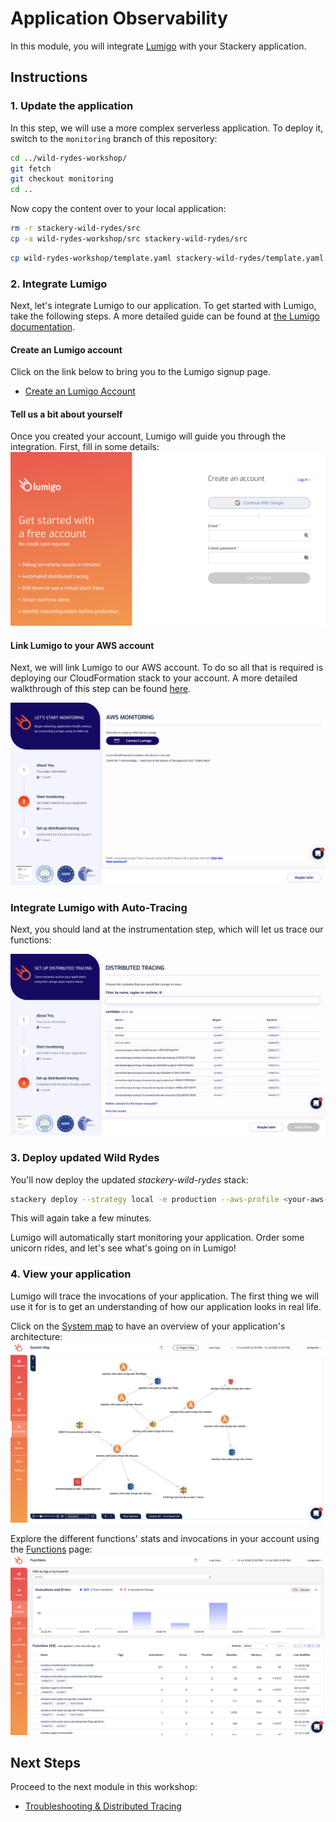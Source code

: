 # Application Observability
In this module, you will integrate [Lumigo](https://lumigo.io) with your Stackery application.

## Instructions

### 1. Update the application 
In this step, we will use a more complex serverless application. To deploy it, switch to the `monitoring` branch of this repository:

```bash
cd ../wild-rydes-workshop/
git fetch
git checkout monitoring
cd ..
```

Now copy the content over to your local application:

```bash
rm -r stackery-wild-rydes/src
cp -a wild-rydes-workshop/src stackery-wild-rydes/src
```
```bash
cp wild-rydes-workshop/template.yaml stackery-wild-rydes/template.yaml
```

### 2. Integrate Lumigo
Next, let's integrate Lumigo to our application. To get started with Lumigo, take the following steps. A more detailed guide can be found at [the Lumigo documentation](https://docs.lumigo.io/docs/create-an-account).

#### Create an Lumigo account
Click on the link below to bring you to the Lumigo signup page.

* [Create an Lumigo Account](https://platform.lumigo.io/signup)

#### Tell us a bit about yourself
Once you created your account, Lumigo will guide you through the integration. First, fill in some details:
![Lumigo about you](./images/06-lumigo-about-you.png)

#### Link Lumigo to your AWS account
Next, we will link Lumigo to our AWS account. To do so all that is required is deploying our CloudFormation stack to your account. A more detailed walkthrough of this step can be found [here](https://docs.lumigo.io/docs/connect-your-environment).

![Lumigo connect AWS](./images/06-lumigo-connect-aws.png)

### Integrate Lumigo with Auto-Tracing
Next, you should land at the instrumentation step, which will let us trace our functions:

![Lumigo auto instrumentation](./images/06-lumigo-auto-instrumentation.png)


### 3. Deploy updated Wild Rydes
You'll now deploy the updated *stackery-wild-rydes* stack:

```bash
stackery deploy --strategy local -e production --aws-profile <your-aws-profile-name>
```

This will again take a few minutes.

Lumigo will automatically start monitoring your application. Order some unicorn rides, and let's see what's going on in Lumigo!

### 4. View your application
Lumigo will trace the invocations of your application. The first thing we will use it for is to get an understanding of how our application looks in real life.

Click on the [System map](https://platform.lumigo.io/system-map) to have an overview of your application's architecture:
![Wild Rydes architecture](images/06-lumigo-architecture.png)

Explore the different functions' stats and invocations in your account using the [Functions](https://platform.lumigo.io/functions) page:
![Wild Rydes functions](images/06-lumigo-functions.png)

## Next Steps
Proceed to the next module in this workshop:

* [Troubleshooting & Distributed Tracing](07-troubleshooting-distributed-tracing.md)
